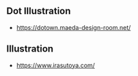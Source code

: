 ## Dot Illustration
- https://dotown.maeda-design-room.net/

## Illustration
- https://www.irasutoya.com/
